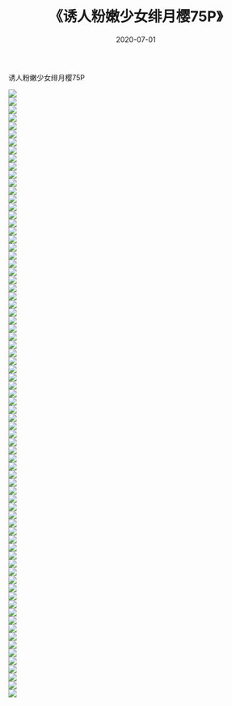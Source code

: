 ﻿---
layout: post
title:  《诱人粉嫩少女绯月樱75P》
date:   2020-07-01
img: http://img.660000.xyz/Sharelink/性感/2020/诱人粉嫩少女绯月樱75P/000.jpg
categories: [美女, 清纯, 唯美]
---

诱人粉嫩少女绯月樱75P

  ![](http://img.660000.xyz/Sharelink/性感/2020/诱人粉嫩少女绯月樱75P/001.jpg) <br> ![](http://img.660000.xyz/Sharelink/性感/2020/诱人粉嫩少女绯月樱75P/002.jpg) <br> ![](http://img.660000.xyz/Sharelink/性感/2020/诱人粉嫩少女绯月樱75P/003.jpg) <br> ![](http://img.660000.xyz/Sharelink/性感/2020/诱人粉嫩少女绯月樱75P/004.jpg) <br> ![](http://img.660000.xyz/Sharelink/性感/2020/诱人粉嫩少女绯月樱75P/005.jpg) <br> ![](http://img.660000.xyz/Sharelink/性感/2020/诱人粉嫩少女绯月樱75P/006.jpg) <br> ![](http://img.660000.xyz/Sharelink/性感/2020/诱人粉嫩少女绯月樱75P/007.jpg) <br> ![](http://img.660000.xyz/Sharelink/性感/2020/诱人粉嫩少女绯月樱75P/008.jpg) <br> ![](http://img.660000.xyz/Sharelink/性感/2020/诱人粉嫩少女绯月樱75P/009.jpg) <br> ![](http://img.660000.xyz/Sharelink/性感/2020/诱人粉嫩少女绯月樱75P/010.jpg) <br> ![](http://img.660000.xyz/Sharelink/性感/2020/诱人粉嫩少女绯月樱75P/011.jpg) <br> ![](http://img.660000.xyz/Sharelink/性感/2020/诱人粉嫩少女绯月樱75P/012.jpg) <br> ![](http://img.660000.xyz/Sharelink/性感/2020/诱人粉嫩少女绯月樱75P/013.jpg) <br> ![](http://img.660000.xyz/Sharelink/性感/2020/诱人粉嫩少女绯月樱75P/014.jpg) <br> ![](http://img.660000.xyz/Sharelink/性感/2020/诱人粉嫩少女绯月樱75P/015.jpg) <br> ![](http://img.660000.xyz/Sharelink/性感/2020/诱人粉嫩少女绯月樱75P/016.jpg) <br> ![](http://img.660000.xyz/Sharelink/性感/2020/诱人粉嫩少女绯月樱75P/017.jpg) <br> ![](http://img.660000.xyz/Sharelink/性感/2020/诱人粉嫩少女绯月樱75P/018.jpg) <br> ![](http://img.660000.xyz/Sharelink/性感/2020/诱人粉嫩少女绯月樱75P/019.jpg) <br> ![](http://img.660000.xyz/Sharelink/性感/2020/诱人粉嫩少女绯月樱75P/020.jpg) <br> ![](http://img.660000.xyz/Sharelink/性感/2020/诱人粉嫩少女绯月樱75P/021.jpg) <br> ![](http://img.660000.xyz/Sharelink/性感/2020/诱人粉嫩少女绯月樱75P/022.jpg) <br> ![](http://img.660000.xyz/Sharelink/性感/2020/诱人粉嫩少女绯月樱75P/023.jpg) <br> ![](http://img.660000.xyz/Sharelink/性感/2020/诱人粉嫩少女绯月樱75P/024.jpg) <br> ![](http://img.660000.xyz/Sharelink/性感/2020/诱人粉嫩少女绯月樱75P/025.jpg) <br> ![](http://img.660000.xyz/Sharelink/性感/2020/诱人粉嫩少女绯月樱75P/026.jpg) <br> ![](http://img.660000.xyz/Sharelink/性感/2020/诱人粉嫩少女绯月樱75P/027.jpg) <br> ![](http://img.660000.xyz/Sharelink/性感/2020/诱人粉嫩少女绯月樱75P/028.jpg) <br> ![](http://img.660000.xyz/Sharelink/性感/2020/诱人粉嫩少女绯月樱75P/029.jpg) <br> ![](http://img.660000.xyz/Sharelink/性感/2020/诱人粉嫩少女绯月樱75P/030.jpg) <br> ![](http://img.660000.xyz/Sharelink/性感/2020/诱人粉嫩少女绯月樱75P/031.jpg) <br> ![](http://img.660000.xyz/Sharelink/性感/2020/诱人粉嫩少女绯月樱75P/032.jpg) <br> ![](http://img.660000.xyz/Sharelink/性感/2020/诱人粉嫩少女绯月樱75P/033.jpg) <br> ![](http://img.660000.xyz/Sharelink/性感/2020/诱人粉嫩少女绯月樱75P/034.jpg) <br> ![](http://img.660000.xyz/Sharelink/性感/2020/诱人粉嫩少女绯月樱75P/035.jpg) <br> ![](http://img.660000.xyz/Sharelink/性感/2020/诱人粉嫩少女绯月樱75P/036.jpg) <br> ![](http://img.660000.xyz/Sharelink/性感/2020/诱人粉嫩少女绯月樱75P/037.jpg) <br> ![](http://img.660000.xyz/Sharelink/性感/2020/诱人粉嫩少女绯月樱75P/038.jpg) <br> ![](http://img.660000.xyz/Sharelink/性感/2020/诱人粉嫩少女绯月樱75P/039.jpg) <br> ![](http://img.660000.xyz/Sharelink/性感/2020/诱人粉嫩少女绯月樱75P/040.jpg) <br> ![](http://img.660000.xyz/Sharelink/性感/2020/诱人粉嫩少女绯月樱75P/041.jpg) <br> ![](http://img.660000.xyz/Sharelink/性感/2020/诱人粉嫩少女绯月樱75P/042.jpg) <br> ![](http://img.660000.xyz/Sharelink/性感/2020/诱人粉嫩少女绯月樱75P/043.jpg) <br> ![](http://img.660000.xyz/Sharelink/性感/2020/诱人粉嫩少女绯月樱75P/044.jpg) <br> ![](http://img.660000.xyz/Sharelink/性感/2020/诱人粉嫩少女绯月樱75P/045.jpg) <br> ![](http://img.660000.xyz/Sharelink/性感/2020/诱人粉嫩少女绯月樱75P/046.jpg) <br> ![](http://img.660000.xyz/Sharelink/性感/2020/诱人粉嫩少女绯月樱75P/047.jpg) <br> ![](http://img.660000.xyz/Sharelink/性感/2020/诱人粉嫩少女绯月樱75P/048.jpg) <br> ![](http://img.660000.xyz/Sharelink/性感/2020/诱人粉嫩少女绯月樱75P/049.jpg) <br> ![](http://img.660000.xyz/Sharelink/性感/2020/诱人粉嫩少女绯月樱75P/050.jpg) <br> ![](http://img.660000.xyz/Sharelink/性感/2020/诱人粉嫩少女绯月樱75P/051.jpg) <br> ![](http://img.660000.xyz/Sharelink/性感/2020/诱人粉嫩少女绯月樱75P/052.jpg) <br> ![](http://img.660000.xyz/Sharelink/性感/2020/诱人粉嫩少女绯月樱75P/053.jpg) <br> ![](http://img.660000.xyz/Sharelink/性感/2020/诱人粉嫩少女绯月樱75P/054.jpg) <br> ![](http://img.660000.xyz/Sharelink/性感/2020/诱人粉嫩少女绯月樱75P/055.jpg) <br> ![](http://img.660000.xyz/Sharelink/性感/2020/诱人粉嫩少女绯月樱75P/056.jpg) <br> ![](http://img.660000.xyz/Sharelink/性感/2020/诱人粉嫩少女绯月樱75P/057.jpg) <br> ![](http://img.660000.xyz/Sharelink/性感/2020/诱人粉嫩少女绯月樱75P/058.jpg) <br> ![](http://img.660000.xyz/Sharelink/性感/2020/诱人粉嫩少女绯月樱75P/059.jpg) <br> ![](http://img.660000.xyz/Sharelink/性感/2020/诱人粉嫩少女绯月樱75P/060.jpg) <br> ![](http://img.660000.xyz/Sharelink/性感/2020/诱人粉嫩少女绯月樱75P/061.jpg) <br> ![](http://img.660000.xyz/Sharelink/性感/2020/诱人粉嫩少女绯月樱75P/062.jpg) <br> ![](http://img.660000.xyz/Sharelink/性感/2020/诱人粉嫩少女绯月樱75P/063.jpg) <br> ![](http://img.660000.xyz/Sharelink/性感/2020/诱人粉嫩少女绯月樱75P/064.jpg) <br> ![](http://img.660000.xyz/Sharelink/性感/2020/诱人粉嫩少女绯月樱75P/065.jpg) <br> ![](http://img.660000.xyz/Sharelink/性感/2020/诱人粉嫩少女绯月樱75P/066.jpg) <br> ![](http://img.660000.xyz/Sharelink/性感/2020/诱人粉嫩少女绯月樱75P/067.jpg) <br> ![](http://img.660000.xyz/Sharelink/性感/2020/诱人粉嫩少女绯月樱75P/068.jpg) <br> ![](http://img.660000.xyz/Sharelink/性感/2020/诱人粉嫩少女绯月樱75P/069.jpg) <br> ![](http://img.660000.xyz/Sharelink/性感/2020/诱人粉嫩少女绯月樱75P/070.jpg) <br> ![](http://img.660000.xyz/Sharelink/性感/2020/诱人粉嫩少女绯月樱75P/071.jpg) <br> ![](http://img.660000.xyz/Sharelink/性感/2020/诱人粉嫩少女绯月樱75P/072.jpg) <br> ![](http://img.660000.xyz/Sharelink/性感/2020/诱人粉嫩少女绯月樱75P/073.jpg) <br> ![](http://img.660000.xyz/Sharelink/性感/2020/诱人粉嫩少女绯月樱75P/074.jpg) <br> ![](http://img.660000.xyz/Sharelink/性感/2020/诱人粉嫩少女绯月樱75P/075.jpg) <br>